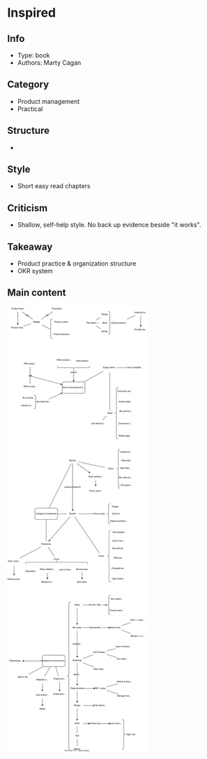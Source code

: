 # Inspired

## Info
- Type: book
- Authors: Marty Cagan

## Category
- Product management
- Practical

## Structure
- 

## Style
- Short easy read chapters

## Criticism
- Shallow, self-help style. No back up evidence beside "it works".

## Takeaway
- Product practice & organization structure
- OKR system

## Main content
<img src="./resources/inspired.drawio.svg">

